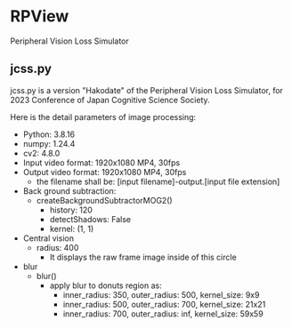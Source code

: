 # RPView
Peripheral Vision Loss Simulator

## jcss.py
jcss.py is a version "Hakodate" of the Peripheral Vision Loss Simulator, for 2023 Conference of Japan Cognitive Science Society.

Here is the detail parameters of image processing:
- Python: 3.8.16
- numpy: 1.24.4
- cv2: 4.8.0
- Input video format: 1920x1080 MP4, 30fps
- Output video format: 1920x1080 MP4, 30fps
  - the filename shall be: [input filename]-output.[input file extension]
- Back ground subtraction:
  - createBackgroundSubtractorMOG2()
    - history: 120
    - detectShadows: False
    - kernel: (1, 1)
- Central vision
  - radius: 400
    - It displays the raw frame image inside of this circle
- blur
  - blur()
    - apply blur to donuts region as:
      - inner_radius: 350, outer_radius: 500, kernel_size: 9x9
      - inner_radius: 500, outer_radius: 700, kernel_size: 21x21
      - inner_radius: 700, outer_radius: inf, kernel_size: 59x59
